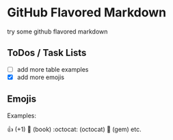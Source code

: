 # GitHub Flavored Markdown

try some github flavored markdown


## ToDos / Task Lists

- [ ] add more table examples
- [x] add more emojis

## Emojis

Examples:

:+1: (+1) :book: (book) :octocat: (octocat) :gem: (gem) etc.
